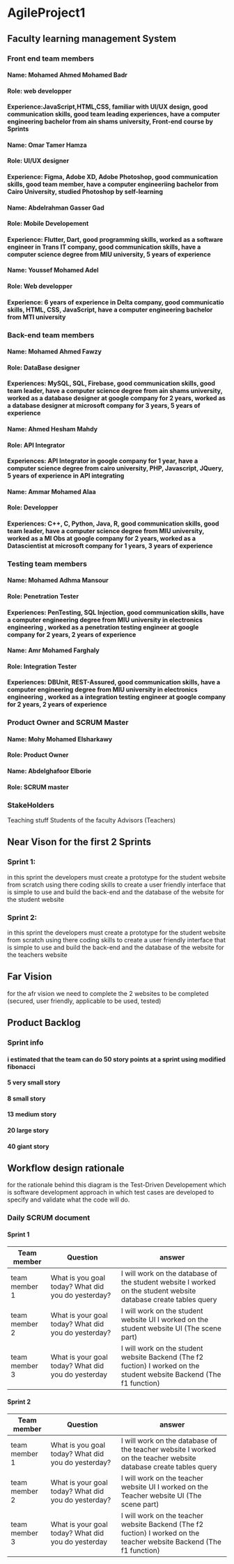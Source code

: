 # AgileProject1
## Faculty learning management System 
### Front end team members
#### Name: Mohamed Ahmed Mohamed Badr

#### Role: web developper 

#### Experience:JavaScript,HTML,CSS, familiar with UI/UX design, good communication skills, good team leading experiences, have a computer engineering bachelor from ain shams university, Front-end course by Sprints 


#### Name: Omar Tamer Hamza 

#### Role: UI/UX designer 

#### Experience: Figma, Adobe XD, Adobe Photoshop, good communication skills, good team member, have a computer engineeriing bachelor from Cairo University, studied Photoshop by self-learning


#### Name: Abdelrahman Gasser Gad

#### Role: Mobile Developement

#### Experience: Flutter, Dart, good programming skills, worked as a software engineer in Trans IT company, good communication skills, have a computer science degree from MIU university, 5 years of experience 


#### Name: Youssef Mohamed Adel 

#### Role: Web developper 

#### Experience: 6 years of experience in Delta company, good communicatio skills, HTML, CSS, JavaScript, have a computer engineering bachelor from MTI university

### Back-end team members 

#### Name: Mohamed Ahmed Fawzy 

#### Role: DataBase designer 

#### Experiences: MySQL, SQL, Firebase, good communication skills, good team leader, have a computer science degree from ain shams university, worked as a database designer at google company for 2 years, worked as a database designer at microsoft company for 3 years, 5 years of experience 


#### Name: Ahmed Hesham Mahdy 

#### Role:  API Integrator

#### Experiences: API Integrator in google company for 1 year, have a computer science degree from cairo university, PHP, Javascript, JQuery, 5 years of experience in API integrating


#### Name: Ammar Mohamed Alaa 

#### Role: Developper 

#### Experiences: C++, C, Python, Java, R, good communication skills, good team leader, have a computer science degree from MIU university, worked as a Ml Obs at google company for 2 years, worked as a Datascientist at microsoft company for 1 years, 3 years of experience

### Testing team members 

#### Name: Mohamed Adhma Mansour 

#### Role: Penetration Tester

#### Experiences: PenTesting, SQL Injection, good communication skills, have a computer engineering degree from MIU university in electronics engineering , worked as a penetration testing engineer at google company for 2 years, 2 years of experience


#### Name: Amr Mohamed Farghaly 

#### Role: Integration Tester 

#### Experiences: DBUnit, REST-Assured, good communication skills, have a computer engineering degree from MIU university in electronics engineering , worked as a integration testing engineer at google company for 2 years, 2 years of experience

### Product Owner and SCRUM Master

#### Name: Mohy Mohamed Elsharkawy

#### Role: Product Owner


#### Name: Abdelghafoor Elborie

#### Role: SCRUM master

### StakeHolders
Teaching stuff
Students of the faculty
Advisors (Teachers)

## Near Vison for the first 2 Sprints
### Sprint 1:

in this sprint the developers must create a prototype for the student website from scratch using there coding skills to create a user friendly interface that is simple to use and build the back-end and the database of the website for the student website

### Sprint 2:

in this sprint the developers must create a prototype for the student website from scratch using there coding skills to create a user friendly interface that is simple to use and build the back-end and the database of the website for the teachers website

## Far Vision 

for the afr vision we need to complete the 2 websites to be completed (secured, user friendly, applicable to be used, tested)

## Product Backlog 
### Sprint info


#### i estimated that the team can do 50 story points at a sprint using modified fibonacci


#### 5 very small story 

#### 8 small story

#### 13 medium story 

#### 20 large story 

#### 40 giant story 

## Workflow design rationale 

for the rationale behind this diagram is the Test-Driven Developement which is software development approach in which test cases are developed to specify and validate what the code will do. 

### Daily SCRUM document 
#### Sprint 1

| Team member    | Question                                            | answer                                                                                                                 |
|----------------|-----------------------------------------------------|------------------------------------------------------------------------------------------------------------------------|
| team member 1  | What is you goal today? What did you do yesterday?  | I will work on the database of the student website I worked on the student website database create tables query        |
| team member 2  | What is your goal today? What did you do yesterday? | I will work on the student website UI  I worked on the student website UI (The scene part)                             |
| team member 3  | What is your goal today? What did you do yesterday  | I will work on the student website Backend (The f2 fuction) I worked on the student website Backend (The f1 function)  |

#### Sprint 2 

| Team member    | Question                                            | answer                                                                                                                 |
|----------------|-----------------------------------------------------|------------------------------------------------------------------------------------------------------------------------|
| team member 1  | What is you goal today? What did you do yesterday?  | I will work on the database of the teacher website I worked on the teacher website database create tables query        |
| team member 2  | What is your goal today? What did you do yesterday? | I will work on the teacher website UI  I worked on the Teacher website UI (The scene part)                             |
| team member 3  | What is your goal today? What did you do yesterday  | I will work on the teacher website Backend (The f2 fuction) I worked on the teacher website Backend (The f1 function)  |





